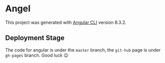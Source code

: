 # Angel

This project was generated with [Angular CLI](https://github.com/angular/angular-cli) version 8.3.2.

## Deployment Stage

The code for angular is under the ``master`` branch, the ``git-hub`` page is under ``gh-pages`` branch. Good luck 😉 
